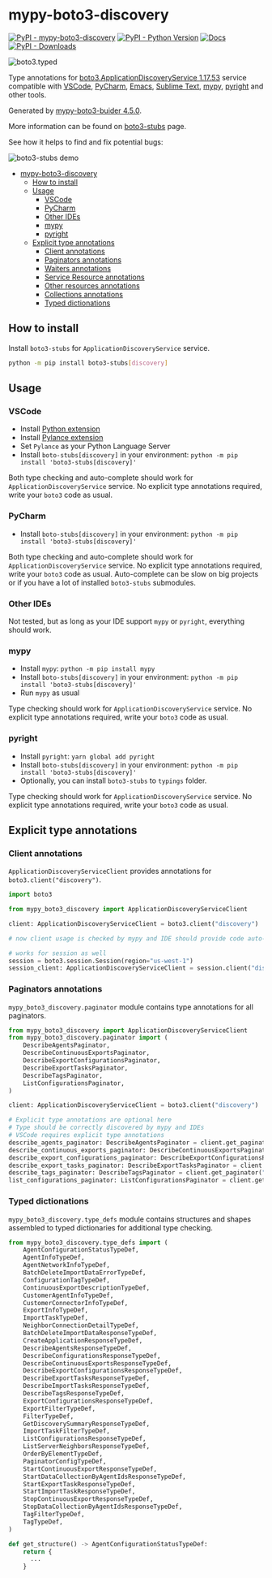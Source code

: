 # mypy-boto3-discovery

[![PyPI - mypy-boto3-discovery](https://img.shields.io/pypi/v/mypy-boto3-discovery.svg?color=blue)](https://pypi.org/project/mypy-boto3-discovery)
[![PyPI - Python Version](https://img.shields.io/pypi/pyversions/mypy-boto3-discovery.svg?color=blue)](https://pypi.org/project/mypy-boto3-discovery)
[![Docs](https://img.shields.io/readthedocs/mypy-boto3-builder.svg?color=blue)](https://mypy-boto3-builder.readthedocs.io/)
[![PyPI - Downloads](https://img.shields.io/pypi/dw/mypy-boto3-discovery?color=blue)](https://pypistats.org/packages/mypy-boto3-discovery)

![boto3.typed](https://github.com/vemel/mypy_boto3_builder/raw/master/logo.png)

Type annotations for
[boto3.ApplicationDiscoveryService 1.17.53](https://boto3.amazonaws.com/v1/documentation/api/1.17.53/reference/services/discovery.html#ApplicationDiscoveryService) service
compatible with
[VSCode](https://code.visualstudio.com/),
[PyCharm](https://www.jetbrains.com/pycharm/),
[Emacs](https://www.gnu.org/software/emacs/),
[Sublime Text](https://www.sublimetext.com/),
[mypy](https://github.com/python/mypy),
[pyright](https://github.com/microsoft/pyright)
and other tools.

Generated by [mypy-boto3-buider 4.5.0](https://github.com/vemel/mypy_boto3_builder).

More information can be found on [boto3-stubs](https://pypi.org/project/boto3-stubs/) page.

See how it helps to find and fix potential bugs:

![boto3-stubs demo](https://github.com/vemel/mypy_boto3_builder/raw/master/demo.gif)

- [mypy-boto3-discovery](#mypy-boto3-discovery)
  - [How to install](#how-to-install)
  - [Usage](#usage)
    - [VSCode](#vscode)
    - [PyCharm](#pycharm)
    - [Other IDEs](#other-ides)
    - [mypy](#mypy)
    - [pyright](#pyright)
  - [Explicit type annotations](#explicit-type-annotations)
    - [Client annotations](#client-annotations)
    - [Paginators annotations](#paginators-annotations)
    - [Waiters annotations](#waiters-annotations)
    - [Service Resource annotations](#service-resource-annotations)
    - [Other resources annotations](#other-resources-annotations)
    - [Collections annotations](#collections-annotations)
    - [Typed dictionations](#typed-dictionations)

## How to install

Install `boto3-stubs` for `ApplicationDiscoveryService` service.

```bash
python -m pip install boto3-stubs[discovery]
```

## Usage

### VSCode

- Install [Python extension](https://marketplace.visualstudio.com/items?itemName=ms-python.python)
- Install [Pylance extension](https://marketplace.visualstudio.com/items?itemName=ms-python.vscode-pylance)
- Set `Pylance` as your Python Language Server
- Install `boto-stubs[discovery]` in your environment: `python -m pip install 'boto3-stubs[discovery]'`

Both type checking and auto-complete should work for `ApplicationDiscoveryService` service.
No explicit type annotations required, write your `boto3` code as usual.

### PyCharm

- Install `boto-stubs[discovery]` in your environment: `python -m pip install 'boto3-stubs[discovery]'`

Both type checking and auto-complete should work for `ApplicationDiscoveryService` service.
No explicit type annotations required, write your `boto3` code as usual.
Auto-complete can be slow on big projects or if you have a lot of installed `boto3-stubs` submodules.

### Other IDEs

Not tested, but as long as your IDE support `mypy` or `pyright`, everything should work.

### mypy

- Install `mypy`: `python -m pip install mypy`
- Install `boto-stubs[discovery]` in your environment: `python -m pip install 'boto3-stubs[discovery]'`
- Run `mypy` as usual

Type checking should work for `ApplicationDiscoveryService` service.
No explicit type annotations required, write your `boto3` code as usual.

### pyright

- Install `pyright`: `yarn global add pyright`
- Install `boto-stubs[discovery]` in your environment: `python -m pip install 'boto3-stubs[discovery]'`
- Optionally, you can install `boto3-stubs` to `typings` folder.

Type checking should work for `ApplicationDiscoveryService` service.
No explicit type annotations required, write your `boto3` code as usual.

## Explicit type annotations

### Client annotations

`ApplicationDiscoveryServiceClient` provides annotations for `boto3.client("discovery")`.

```python
import boto3

from mypy_boto3_discovery import ApplicationDiscoveryServiceClient

client: ApplicationDiscoveryServiceClient = boto3.client("discovery")

# now client usage is checked by mypy and IDE should provide code auto-complete

# works for session as well
session = boto3.session.Session(region="us-west-1")
session_client: ApplicationDiscoveryServiceClient = session.client("discovery")
```

### Paginators annotations

`mypy_boto3_discovery.paginator` module contains type annotations for all paginators.

```python
from mypy_boto3_discovery import ApplicationDiscoveryServiceClient
from mypy_boto3_discovery.paginator import (
    DescribeAgentsPaginator,
    DescribeContinuousExportsPaginator,
    DescribeExportConfigurationsPaginator,
    DescribeExportTasksPaginator,
    DescribeTagsPaginator,
    ListConfigurationsPaginator,
)

client: ApplicationDiscoveryServiceClient = boto3.client("discovery")

# Explicit type annotations are optional here
# Type should be correctly discovered by mypy and IDEs
# VSCode requires explicit type annotations
describe_agents_paginator: DescribeAgentsPaginator = client.get_paginator("describe_agents")
describe_continuous_exports_paginator: DescribeContinuousExportsPaginator = client.get_paginator("describe_continuous_exports")
describe_export_configurations_paginator: DescribeExportConfigurationsPaginator = client.get_paginator("describe_export_configurations")
describe_export_tasks_paginator: DescribeExportTasksPaginator = client.get_paginator("describe_export_tasks")
describe_tags_paginator: DescribeTagsPaginator = client.get_paginator("describe_tags")
list_configurations_paginator: ListConfigurationsPaginator = client.get_paginator("list_configurations")
```







### Typed dictionations

`mypy_boto3_discovery.type_defs` module contains structures and shapes assembled
to typed dictionaries for additional type checking.

```python
from mypy_boto3_discovery.type_defs import (
    AgentConfigurationStatusTypeDef,
    AgentInfoTypeDef,
    AgentNetworkInfoTypeDef,
    BatchDeleteImportDataErrorTypeDef,
    ConfigurationTagTypeDef,
    ContinuousExportDescriptionTypeDef,
    CustomerAgentInfoTypeDef,
    CustomerConnectorInfoTypeDef,
    ExportInfoTypeDef,
    ImportTaskTypeDef,
    NeighborConnectionDetailTypeDef,
    BatchDeleteImportDataResponseTypeDef,
    CreateApplicationResponseTypeDef,
    DescribeAgentsResponseTypeDef,
    DescribeConfigurationsResponseTypeDef,
    DescribeContinuousExportsResponseTypeDef,
    DescribeExportConfigurationsResponseTypeDef,
    DescribeExportTasksResponseTypeDef,
    DescribeImportTasksResponseTypeDef,
    DescribeTagsResponseTypeDef,
    ExportConfigurationsResponseTypeDef,
    ExportFilterTypeDef,
    FilterTypeDef,
    GetDiscoverySummaryResponseTypeDef,
    ImportTaskFilterTypeDef,
    ListConfigurationsResponseTypeDef,
    ListServerNeighborsResponseTypeDef,
    OrderByElementTypeDef,
    PaginatorConfigTypeDef,
    StartContinuousExportResponseTypeDef,
    StartDataCollectionByAgentIdsResponseTypeDef,
    StartExportTaskResponseTypeDef,
    StartImportTaskResponseTypeDef,
    StopContinuousExportResponseTypeDef,
    StopDataCollectionByAgentIdsResponseTypeDef,
    TagFilterTypeDef,
    TagTypeDef,
)

def get_structure() -> AgentConfigurationStatusTypeDef:
    return {
      ...
    }
```
